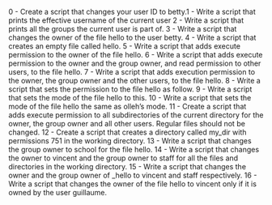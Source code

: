 0 - Create a script that changes your user ID to betty.1 - Write a script that prints the effective username of the current user 2 - Write a script that prints all the groups the current user is part of. 3 - Write a script that changes the owner of the file hello to the user betty. 4 - Write a script that creates an empty file called hello. 5 - Write a script that adds execute permission to the owner of the file hello. 6 - Write a script that adds execute permission to the owner and the group owner, and read permission to other users, to the file hello. 7 - Write a script that adds execution permission to the owner, the group owner and the other users, to the file hello. 8 - Write a script that sets the permission to the file hello as follow. 9 - Write a script that sets the mode of the file hello to this. 10 - Write a script that sets the mode of the file hello the same as olleh’s mode. 11 - Create a script that adds execute permission to all subdirectories of the current directory for the owner, the group owner and all other users. Regular files should not be changed. 12 - Create a script that creates a directory called my_dir with permissions 751 in the working directory. 13 - Write a script that changes the group owner to school for the file hello. 14 - Write a script that changes the owner to vincent and the group owner to staff for all the files and directories in the working directory. 15 - Write a script that changes the owner and the group owner of _hello to vincent and staff respectively. 16 - Write a script that changes the owner of the file hello to vincent only if it is owned by the user guillaume.
